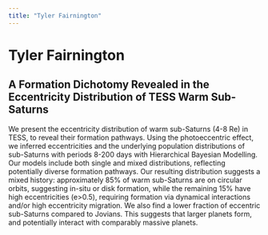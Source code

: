 ```yaml
---
title: "Tyler Fairnington"
---
```


# Tyler Fairnington
## A Formation Dichotomy Revealed in the Eccentricity Distribution of TESS Warm Sub-Saturns

We present the eccentricity distribution of warm sub-Saturns (4-8 Re) in TESS, to reveal their formation pathways. Using the photoeccentric effect, we inferred eccentricities and the underlying population distributions of sub-Saturns with periods 8-200 days with Hierarchical Bayesian Modelling. Our models include both single and mixed distributions, reflecting potentially diverse formation pathways. Our resulting distribution suggests a mixed history: approximately 85% of warm sub-Saturns are on circular orbits, suggesting in-situ or disk formation, while the remaining 15% have high eccentricities (e>0.5), requiring formation via dynamical interactions and/or high eccentricity migration. We also find a lower fraction of eccentric sub-Saturns compared to Jovians. This suggests that larger planets form, and potentially interact with comparably massive planets.
